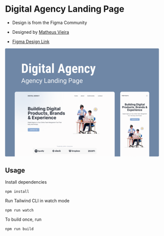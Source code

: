 # Digital Agency Landing Page

- Design is from the Figma Community

- Designed by [Matheus Vieira](https://www.figma.com/@matheusdias20)

- [Figma Design Link](https://www.figma.com/community/file/1117815114206690225)

![](https://github.com/Rashmi-Wijesekara/digital-agency-landing-page/blob/main/images/Capa.png)



## Usage

Install dependencies

```
npm install
```

Run Tailwind CLI in watch mode

```
npm run watch
```

To build once, run

```
npm run build
```

